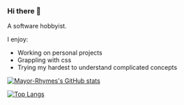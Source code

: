 ### Hi there 👋

<!--
**Mayor-Rhymes/Mayor-Rhymes** is a ✨ _special_ ✨ repository because its `README.md` (this file) appears on your GitHub profile.

Here are some ideas to get you started:

- 🔭 I’m currently working on ...
- 🌱 I’m currently learning ...
- 👯 I’m looking to collaborate on ...
- 🤔 I’m looking for help with ...
- 💬 Ask me about ...
- 📫 How to reach me: ...
- 😄 Pronouns: ...
- ⚡ Fun fact: ...
-->

A software hobbyist. 

I enjoy:
* Working on personal projects
* Grappling with css
* Trying my hardest to understand complicated concepts

[![Mayor-Rhymes's GitHub stats](https://github-readme-stats.vercel.app/api?username=mayor-rhymes)](https://github.com/anuraghazra/github-readme-stats)

[![Top Langs](https://github-readme-stats.vercel.app/api/top-langs/?username=mayor-rhymes)](https://github.com/anuraghazra/github-readme-stats)



